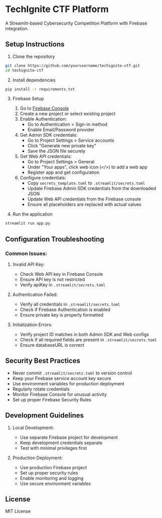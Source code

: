 # TechIgnite CTF Platform

A Streamlit-based Cybersecurity Competition Platform with Firebase integration.

## Setup Instructions

1. Clone the repository
```bash
git clone https://github.com/yourusername/techignite-ctf.git
cd techignite-ctf
```

2. Install dependencies
```bash
pip install -r requirements.txt
```

3. Firebase Setup
   1. Go to [Firebase Console](https://console.firebase.google.com)
   2. Create a new project or select existing project
   3. Enable Authentication:
      - Go to Authentication > Sign-in method
      - Enable Email/Password provider
   4. Get Admin SDK credentials:
      - Go to Project Settings > Service accounts
      - Click "Generate new private key"
      - Save the JSON file securely
   5. Get Web API credentials:
      - Go to Project Settings > General
      - Under "Your apps", click web icon (</>) to add a web app
      - Register app and get configuration
   6. Configure credentials:
      - Copy `secrets_template.toml` to `.streamlit/secrets.toml`
      - Update Firebase Admin SDK credentials from the downloaded JSON
      - Update Web API credentials from the Firebase console
      - Ensure all placeholders are replaced with actual values

4. Run the application
```bash
streamlit run app.py
```

## Configuration Troubleshooting

### Common Issues:

1. Invalid API Key:
   - Check Web API key in Firebase Console
   - Ensure API key is not restricted
   - Verify apiKey in `.streamlit/secrets.toml`

2. Authentication Failed:
   - Verify all credentials in `.streamlit/secrets.toml`
   - Check if Firebase Authentication is enabled
   - Ensure private key is properly formatted

3. Initialization Errors:
   - Verify project ID matches in both Admin SDK and Web configs
   - Check if all required fields are present in `.streamlit/secrets.toml`
   - Ensure databaseURL is correct

## Security Best Practices

- Never commit `.streamlit/secrets.toml` to version control
- Keep your Firebase service account key secure
- Use environment variables for production deployment
- Regularly rotate credentials
- Monitor Firebase Console for unusual activity
- Set up proper Firebase Security Rules

## Development Guidelines

1. Local Development:
   - Use separate Firebase project for development
   - Keep development credentials separate
   - Test with minimal privileges first

2. Production Deployment:
   - Use production Firebase project
   - Set up proper security rules
   - Enable monitoring and logging
   - Use secure environment variables

## License

MIT License

